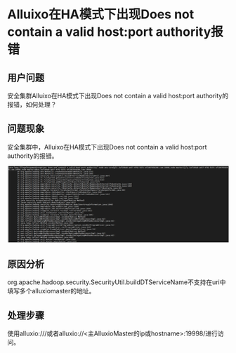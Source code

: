 # Alluixo在HA模式下出现Does not contain a valid host:port authority报错<a name="ZH-CN_TOPIC_0226830994"></a>

## 用户问题<a name="section7422205115512"></a>

安全集群Alluixo在HA模式下出现Does not contain a valid host:port authority的报错，如何处理？

## 问题现象<a name="section7749157195512"></a>

安全集群中，Alluixo在HA模式下出现Does not contain a valid host:port authority的报错。

![](figures/zh-cn_image_0226831031.png)

## 原因分析<a name="section893314412561"></a>

org.apache.hadoop.security.SecurityUtil.buildDTServiceName不支持在uri中填写多个alluxiomaster的地址。

## 处理步骤<a name="section1637769105619"></a>

使用alluxio:///或者alluxio://<主AlluxioMaster的ip或hostname\>:19998/进行访问。

